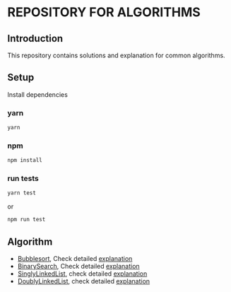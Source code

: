 # REPOSITORY FOR ALGORITHMS

## Introduction

This repository contains solutions and explanation for common algorithms.

## Setup

Install dependencies

### yarn

```bash
yarn
```

### npm

```bash
npm install
```

### run tests

```bash
yarn test
```

or

```bash
npm run test
```

## Algorithm

- [Bubblesort](./src/bubbleSort/index.ts), Check detailed [explanation](https://www.geeksforgeeks.org/bubble-sort/)
- [BinarySearch](./src/binarySearch/index.ts), Check detailed [explanation](https://www.geeksforgeeks.org/binary-search/)
- [SinglyLinkedList](./src/linkedList/singlyLinkedList.ts), check detailed [explanation](https://www.geeksforgeeks.org/data-structures/linked-list/singly-linked-list/)
- [DoublyLinkedList](./src/linkedList/doublyLinkedList.ts), check detailed [explanation](https://www.geeksforgeeks.org/introduction-and-insertion-in-a-doubly-linked-list/)
